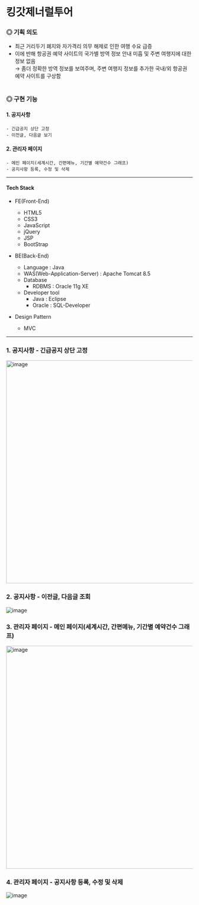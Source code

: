 # 킹갓제너럴투어

### ◎ 기획 의도
  - 최근 거리두기 폐지와 자가격리 의무 해제로 인한 여행 수요 급증
  - 이에 반해 항공권 예약 사이트의 국가별 방역 정보 안내 미흡 및 주변 여행지에 대한 정보 없음<br>
→ 좀더 정확한 방역 정보를 보여주며, 주변 여행지 정보를 추가한 국내/외 항공권 예약 사이트를 구상함
<br/><br/>

### ◎ 구현 기능
  #### 1. 공지사항 <br>
    - 긴급공지 상단 고정
    - 이전글, 다음글 보기
    
  #### 2. 관리자 페이지<br>
    - 메인 페이지(세계시간, 간편메뉴, 기간별 예약건수 그래프)
    - 공지사항 등록, 수정 및 삭제
-----------

#### Tech Stack

+ FE(Front-End)
  - HTML5
  - CSS3
  - JavaScript
  - jQuery
  - JSP
  - BootStrap

+ BE(Back-End)
  - Language : Java
  - WAS(Web-Application-Server) : Apache Tomcat 8.5
  - Database
     * RDBMS : Oracle 11g XE
  - Developer tool
     * Java : Eclipse
     * Oracle : SQL-Developer
     
+ Design Pattern
  - MVC

-----------

### 1. 공지사항 - 긴급공지 상단 고정

<img width="600" alt="image" src="https://user-images.githubusercontent.com/97891349/184545997-09f84a62-ff43-41e7-b6a9-93f69ebd910e.png">
<br/>

### 2. 공지사항 - 이전글, 다음글 조회

![image](https://user-images.githubusercontent.com/97891349/184546159-d1d6cd58-4989-4e42-ae23-86f23d2b0d0d.png)
<br/>

### 3. 관리자 페이지 - 메인 페이지(세계시간, 간편메뉴, 기간별 예약건수 그래프)
<img width="600" alt="image" src="https://user-images.githubusercontent.com/97891349/184546227-65001e6a-af2a-4f74-a13d-211a30737094.png">
<br/>

### 4. 관리자 페이지 - 공지사항 등록, 수정 및 삭제
![image](https://user-images.githubusercontent.com/97891349/184546271-7b34e4af-566e-4d01-b0b9-d3d195ca16f1.png)
<br/>
